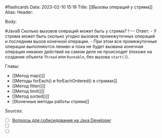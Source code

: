 #flashcards
Data: 2023-02-10 15:19
Title: [[Вызовы операций у стрима]]
Alias:
Header:




Body:

#Java8 
Сколько вызовов операций может быть у стрима?
!---
Ответ:
	- У стрима может быть сколько угодно вызовов промежуточных операций и последним вызов конечной операции.
	- При этом все промежуточные операции выполняются лениво и пока не будет вызвана конечная операция никаких действий на самом деле не происходит (похоже на создание объекта `Thread` или `Runnable`, без вызова `start()`).
<!--SR:!2023-03-11,3,210-->




Главы:
- [[Метод map()]]
- [[Методы forEach() и forEachOrdered() в стримах]]
- [[Метод filter()]]
- [[Метод limit()]]
- [[Метод sorted()]]
- [[Конечные методы работы стрима]]

Sources:
- [ ] [Вопросы для собеседования на Java Developer](https://github.com/enhorse/java-interview/blob/master/README.md#%D0%9E%D0%9E%D0%9F)
- [ ] []()
- [ ] []()
